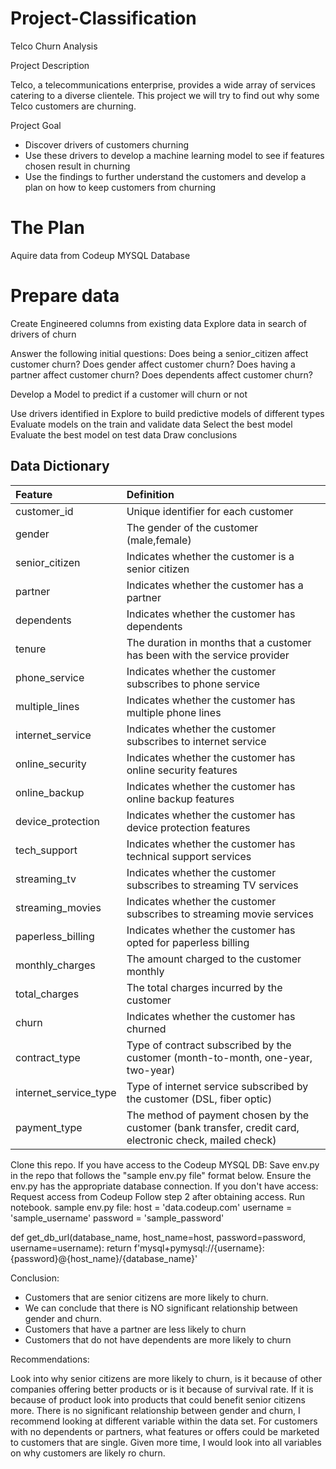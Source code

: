 # Project-Classification

Telco Churn Analysis

Project Description

Telco, a telecommunications enterprise, provides a wide array of services catering to a diverse clientele. This project we will try to find out why some Telco customers are churning.

Project Goal

- Discover drivers of customers churning
- Use these drivers to develop a machine learning model to see if features chosen result in churning
- Use the findings to further understand the customers and develop a plan on how to keep customers from churning



# The Plan

Aquire data from Codeup MYSQL Database

# Prepare data

Create Engineered columns from existing data
Explore data in search of drivers of churn

Answer the following initial questions:
Does being a senior_citizen affect customer churn? 
Does gender affect customer churn?
Does having a partner affect customer churn?
Does dependents affect customer churn?

Develop a Model to predict if a customer will churn or not

Use drivers identified in Explore to build predictive models of different types
Evaluate models on the train and validate data
Select the best model 
Evaluate the best model on test data
Draw conclusions

## **Data Dictionary**

| Feature | Definition |
|:--------|:-----------|
|customer_id|Unique identifier for each customer|
|gender|The gender of the customer (male,female)|
|senior_citizen|Indicates whether the customer is a senior citizen|
|partner|Indicates whether the customer has a partner|
|dependents|Indicates whether the customer has dependents|
|tenure|The duration in months that a customer has been with the service provider|
|phone_service|Indicates whether the customer subscribes to phone service|
|multiple_lines|Indicates whether the customer has multiple phone lines|
|internet_service|Indicates whether the customer subscribes to internet service|
|online_security|Indicates whether the customer has online security features|
|online_backup|Indicates whether the customer has online backup features|
|device_protection|Indicates whether the customer has device protection features|
|tech_support|Indicates whether the customer has technical support services|
|streaming_tv|Indicates whether the customer subscribes to streaming TV services|
|streaming_movies|Indicates whether the customer subscribes to streaming movie services|
|paperless_billing|Indicates whether the customer has opted for paperless billing|
|monthly_charges|The amount charged to the customer monthly |
|total_charges|The total charges incurred by the customer|
|churn|Indicates whether the customer has churned|
|contract_type|Type of contract subscribed by the customer (month-to-month, one-year, two-year)|
|internet_service_type|Type of internet service subscribed by the customer (DSL, fiber optic)|
|payment_type|The method of payment chosen by the customer (bank transfer, credit card, electronic check, mailed check)|

Clone this repo.
If you have access to the Codeup MYSQL DB:
Save env.py in the repo that follows the "sample env.py file" format below.
Ensure the env.py has the appropriate database connection.
If you don't have access:
Request access from Codeup
Follow step 2 after obtaining access.
Run notebook.
sample env.py file:
host = 'data.codeup.com'
username = 'sample_username'
password = 'sample_password'

def get_db_url(database_name, host_name=host, password=password, username=username):
    return f'mysql+pymysql://{username}:{password}@{host_name}/{database_name}'

Conclusion:

- Customers that are senior citizens are more likely to churn.
- We can conclude that there is NO significant relationship between gender and churn.
- Customers that have a partner are less likely to churn
- Customers that do not have dependents are more likely to churn

Recommendations:

Look into why senior citizens are more likely to churn, is it because of other companies offering better products or is it because of survival rate. If it is because of product look into products that could benefit senior citizens more.
There is no significant relationship between gender and churn, I recommend looking at different variable within the data set.
For customers with no dependents or partners, what features or offers could be marketed to customers that are single.
Given more time, I would look into all variables on why customers are likely ro churn.
